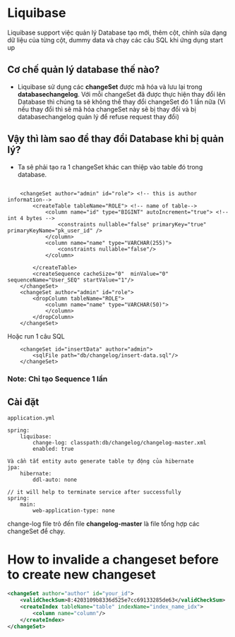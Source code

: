 # Liquibase

Liquibase support việc quản lý Database tạo mới, thêm cột, chỉnh sửa dạng dữ liệu của từng cột, dummy data và chạy các câu SQL khi ứng dụng start up

## Cơ chế quản lý database thế nào?

- Liquibase sử dụng các **changeSet** được mã hóa và lưu lại trong **databasechangelog**. Với mỗi changeSet đã được thực hiện thay đổi lên Database thì chúng ta sẽ không thể thay đổi changeSet đó 1 lần nữa (Vì nếu thay đổi thì sẽ mã hóa changeSet này sẽ bị thay đổi và bị databasechangelog quản lý để refuse request thay đổi)

## Vậy thì làm sao để thay đổi Database khi bị quản lý?

- Ta sẽ phải tạo ra 1 changeSet khác can thiệp vào table đó trong database.

```text

    <changeSet author="admin" id="role"> <!-- this is author information-->
        <createTable tableName="ROLE"> <!-- name of table-->
            <column name="id" type="BIGINT" autoIncrement="true"> <!--int 4 bytes -->
                <constraints nullable="false" primaryKey="true" primaryKeyName="pk_user_id" />
            </column>
            <column name="name" type="VARCHAR(255)">
                <constraints nullable="false"/>
            </column>

        </createTable>
        <createSequence cacheSize="0"  minValue="0" sequenceName="User_SEQ" startValue="1"/>
    </changeSet>
    <changeSet author="admin" id="role">
        <dropColumn tableName="ROLE">
            <column name="name" type="VARCHAR(50)">
            </column>
        </dropColumn>
    </changeSet>
```

Hoặc run 1 câu SQL

```text
    <changeSet id="insertData" author="admin">
        <sqlFile path="db/changelog/insert-data.sql"/>
    </changeSet>
```
### Note: Chỉ tạo Sequence 1 lần

## Cài đặt
```text
application.yml

spring:
    liquibase:
        change-log: classpath:db/changelog/changelog-master.xml
        enabled: true
 
Và cần tắt entity auto generate table tự động của hibernate
jpa:
    hibernate:
        ddl-auto: none

// it will help to terminate service after successfully
spring:
    main:
        web-application-type: none
```
change-log file trỏ đến file **changelog-master** là file tổng hợp các changeSet để chạy.


# How to invalide a changeset before to create new changeset

```xml
<changeSet author="author" id="your_id">
    <validCheckSum>8:4203109b8336d525e7cc69133285de63</validCheckSum>
    <createIndex tableName="table" indexName="index_name_idx">
        <column name="column"/>
    </createIndex>
</changeSet>
```
